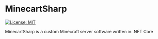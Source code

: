 # MinecartSharp
[![License: MIT](https://img.shields.io/badge/License-MIT-yellow.svg)](https://opensource.org/licenses/MIT)

MinecartSharp is a custom Minecraft server software written in .NET Core